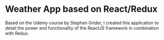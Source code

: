 # Weather App based on React/Redux

Based on the Udemy course by Stephen Grider, I created this application to detail the power and functionality of the ReactJS framework in combination with Redux.
